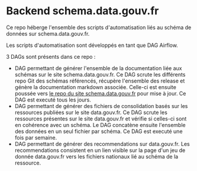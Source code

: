 # Backend schema.data.gouv.fr

Ce repo héberge l'ensemble des scripts d'automatisation liés au schéma de données sur schema.data.gouv.fr.

Les scripts d'automatisation sont développés en tant que DAG Airflow.

3 DAGs sont présents dans ce repo : 
- DAG permettant de générer l'ensemble de la documentation liée aux schémas sur le site schema.data.gouv.fr. Ce DAG scrute les différents repo Git des schémas référencés, récupère l'ensemble des release et génère la documentation markdown associée. Celle-ci est ensuite poussée vers [le repo du site schema.data.gouv.fr](https://github.com/etalab/schema.data.gouv.fr) pour mise à jour. Ce DAG est executé tous les jours.
- DAG permettant de générer des fichiers de consolidation basés sur les ressources publiées sur le site data.gouv.fr. Ce DAG scrute les ressources présentes sur le site data.gouv.fr et vérifie si celles-ci sont en cohérence avec un schéma. Le DAG concatène ensuite l'ensemble des données en un seul fichier par schéma. Ce DAG est executé une fois par semaine.
- DAG permettant de générer des recommendations sur data.gouv.fr. Les recommendations consistent en un lien visible sur la page d'un jeu de donnée data.gouv.fr vers les fichiers nationaux lié au schéma de la ressource.
